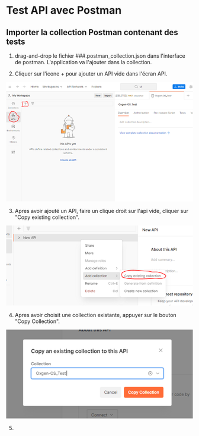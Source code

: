 # Test API avec Postman



## Importer la collection Postman contenant des tests
1. drag-and-drop le fichier ###.postman_collection.json dans l'interface de postman. L'application va l'ajouter dans la collection.

2. Cliquer sur l'icone + pour ajouter un API vide dans l'écran API.

<img src="ressources/Test_API_1.PNG"/>

3. Apres avoir ajouté un API, faire un clique droit sur l'api vide, cliquer sur "Copy existing collection".

<img src="ressources/Test_API_2.PNG"/>

4. Apres avoir choisit une collection existante, appuyer sur le bouton "Copy Collection".

<img src="ressources/Test_API_3.PNG"/>

5.